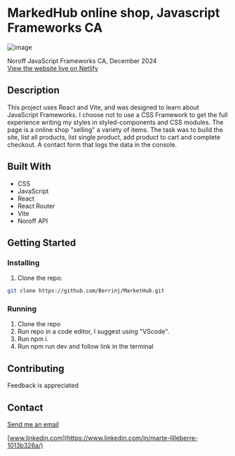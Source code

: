 # MarkedHub online shop, Javascript Frameworks CA

![image](https://1drv.ms/i/s!ApVGGT5gq0hple4QSVDJGmM6BGmxeg?embed=1&height=660) <br>

Noroff JavaScript Frameworks CA, December 2024<br>
[View the website live on Netlify](https://markethub-ca.netlify.app/)

## Description

This project uses React and Vite, and was designed to learn about JavaScript Frameworks. I choose not to use a CSS Framework to get the full experience writing my styles in styled-components and CSS modules. The page is a online shop "selling" a variety of items. The task was to build the site, list all products, list single product, add product to cart and complete checkout. A contact form that logs the data in the console.

## Built With

- CSS
- JavaScript
- React
- React Router
- Vite
- Noroff API

## Getting Started

### Installing

1. Clone the repo:

```bash
git clone https://github.com/Berrinj/MarketHub.git
```

### Running

1. Clone the repo
2. Run repo in a code editor, I suggest using "VScode".
3. Run npm i.
4. Run npm run dev and follow link in the terminal

## Contributing

Feedback is appreciated

## Contact

[Send me an email](mailto:berremarte@gmail.com)

[www.linkedin.com](https://www.linkedin.com/in/marte-lilleberre-1013b326a/)
